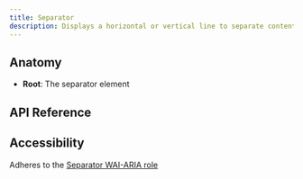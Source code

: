 ```yaml
---
title: Separator
description: Displays a horizontal or vertical line to separate content.
---
```


<script>
    import { APITable } from '$docs/components'
    export let data
</script>

## Anatomy

- **Root**: The separator element

## API Reference

<APITable data={data.builder} />
<APITable data={data.root} />

## Accessibility

Adheres to the [Separator WAI-ARIA role](https://www.w3.org/TR/wai-aria-1.2/#separator)
